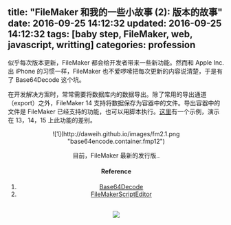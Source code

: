 title: "FileMaker 和我的一些小故事 (2): 版本的故事"
date: 2016-09-25 14:12:32
updated: 2016-09-25 14:12:32
tags: [baby step, FileMaker, web, javascript, writting]
categories: profession
---
似乎每次版本更新，FileMaker 都会给开发者带来一些新功能。然而和 Apple Inc. 出 iPhone 的习惯一样，FileMaker 也不爱啰嗦把每次更新的内容说清楚，于是有了 Base64Decode 这个坑。

在开发解决方案时，常常需要将数据库内的数据导出。除了常用的导出通道（export）之外，FileMaker 14 支持将数据保存为容器中的文件。导出容器中的文件是 FileMaker 已经支持的功能，也可以用脚本执行。[这里](https://github.com/daweih/FileMakerScriptEditor/blob/master/base64encode.container.fmp12)有一个示例，演示在 13，14，15 上此功能的差别。

<center>![1](http://daweih.github.io/images/fm2.1.png "base64encode.container.fmp12")

目前，FileMaker 最新的发行版..

#### Reference
1. [Base64Decode](http://www.filemaker.com/help/13/fmp/en/html/func_ref1.31.13.html)
2. [FileMakerScriptEditor](https://github.com/daweih/FileMakerScriptEditor)

<br>
<div align=center>
<img src="http://daweih.github.io/images/wechat_small_black.jpg">
</div>